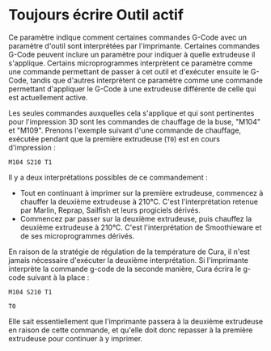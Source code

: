 Toujours écrire Outil actif
====
Ce paramètre indique comment certaines commandes G-Code avec un paramètre d'outil sont interprétées par l'imprimante. Certaines commandes G-Code peuvent inclure un paramètre pour indiquer à quelle extrudeuse il s'applique. Certains microprogrammes interprètent ce paramètre comme une commande permettant de passer à cet outil et d'exécuter ensuite le G-Code, tandis que d'autres interprètent ce paramètre comme une commande permettant d'appliquer le G-Code à une extrudeuse différente de celle qui est actuellement active.

Les seules commandes auxquelles cela s'applique et qui sont pertinentes pour l'impression 3D sont les commandes de chauffage de la buse, "M104" et "M109". Prenons l'exemple suivant d'une commande de chauffage, exécutée pendant que la première extrudeuse (`T0`) est en cours d'impression :

`M104 S210 T1`

Il y a deux interprétations possibles de ce commandement :
* Tout en continuant à imprimer sur la première extrudeuse, commencez à chauffer la deuxième extrudeuse à 210°C. C'est l'interprétation retenue par Marlin, Reprap, Sailfish et leurs progiciels dérivés.
* Commencez par passer sur la deuxième extrudeuse, puis chauffez la deuxième extrudeuse à 210°C. C'est l'interprétation de Smoothieware et de ses microprogrammes dérivés.

En raison de la stratégie de régulation de la température de Cura, il n'est jamais nécessaire d'exécuter la deuxième interprétation. Si l'imprimante interprète la commande g-code de la seconde manière, Cura écrira le g-code suivant à la place :

`M104 S210 T1`

`T0`

Elle sait essentiellement que l'imprimante passera à la deuxième extrudeuse en raison de cette commande, et qu'elle doit donc repasser à la première extrudeuse pour continuer à y imprimer.
